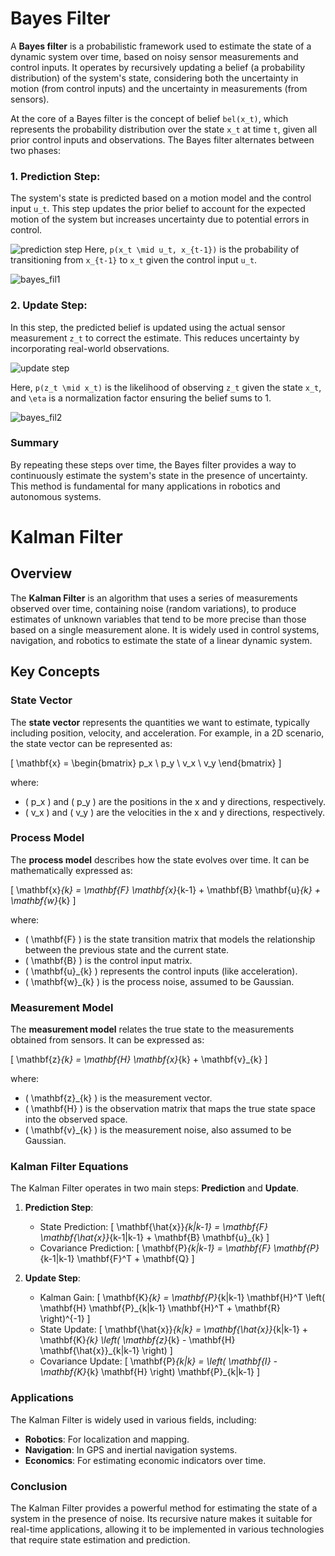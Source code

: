 # Bayes Filter

A **Bayes filter** is a probabilistic framework used to estimate the state of a dynamic system over time, based on noisy sensor measurements and control inputs. It operates by recursively updating a belief (a probability distribution) of the system's state, considering both the uncertainty in motion (from control inputs) and the uncertainty in measurements (from sensors).

At the core of a Bayes filter is the concept of belief `bel(x_t)`, which represents the probability distribution over the state `x_t` at time `t`, given all prior control inputs and observations. The Bayes filter alternates between two phases:

### 1. Prediction Step:

The system's state is predicted based on a motion model and the control input `u_t`. This step updates the prior belief to account for the expected motion of the system but increases uncertainty due to potential errors in control.

![prediction step](https://github.com/user-attachments/assets/3e29fd3d-46a2-44b3-8857-b02438ee9dd4)
Here, `p(x_t \mid u_t, x_{t-1})` is the probability of transitioning from `x_{t-1}` to `x_t` given the control input `u_t`.


![bayes_fil1](https://github.com/user-attachments/assets/80aca5c6-e55d-4f6c-a3f8-f475763a2ff9)

### 2. Update Step:

In this step, the predicted belief is updated using the actual sensor measurement `z_t` to correct the estimate. This reduces uncertainty by incorporating real-world observations.


![update step](https://github.com/user-attachments/assets/1552fd16-0d52-450d-8b58-7f4bebc857a5)

Here, `p(z_t \mid x_t)` is the likelihood of observing `z_t` given the state `x_t`, and `\eta` is a normalization factor ensuring the belief sums to 1.


![bayes_fil2](https://github.com/user-attachments/assets/035915f6-ce4c-4a8e-b099-b2f19780884b)

### Summary

By repeating these steps over time, the Bayes filter provides a way to continuously estimate the system's state in the presence of uncertainty. This method is fundamental for many applications in robotics and autonomous systems.





# Kalman Filter

## Overview
The **Kalman Filter** is an algorithm that uses a series of measurements observed over time, containing noise (random variations), to produce estimates of unknown variables that tend to be more precise than those based on a single measurement alone. It is widely used in control systems, navigation, and robotics to estimate the state of a linear dynamic system.

## Key Concepts

### State Vector
The **state vector** represents the quantities we want to estimate, typically including position, velocity, and acceleration. For example, in a 2D scenario, the state vector can be represented as:

\[
\mathbf{x} = \begin{bmatrix}
p_x \\
p_y \\
v_x \\
v_y
\end{bmatrix}
\]

where:
- \( p_x \) and \( p_y \) are the positions in the x and y directions, respectively.
- \( v_x \) and \( v_y \) are the velocities in the x and y directions, respectively.

### Process Model
The **process model** describes how the state evolves over time. It can be mathematically expressed as:

\[
\mathbf{x}_{k} = \mathbf{F} \mathbf{x}_{k-1} + \mathbf{B} \mathbf{u}_{k} + \mathbf{w}_{k}
\]

where:
- \( \mathbf{F} \) is the state transition matrix that models the relationship between the previous state and the current state.
- \( \mathbf{B} \) is the control input matrix.
- \( \mathbf{u}_{k} \) represents the control inputs (like acceleration).
- \( \mathbf{w}_{k} \) is the process noise, assumed to be Gaussian.

### Measurement Model
The **measurement model** relates the true state to the measurements obtained from sensors. It can be expressed as:

\[
\mathbf{z}_{k} = \mathbf{H} \mathbf{x}_{k} + \mathbf{v}_{k}
\]

where:
- \( \mathbf{z}_{k} \) is the measurement vector.
- \( \mathbf{H} \) is the observation matrix that maps the true state space into the observed space.
- \( \mathbf{v}_{k} \) is the measurement noise, also assumed to be Gaussian.

### Kalman Filter Equations
The Kalman Filter operates in two main steps: **Prediction** and **Update**.

1. **Prediction Step**:
   - State Prediction:
   \[
   \mathbf{\hat{x}}_{k|k-1} = \mathbf{F} \mathbf{\hat{x}}_{k-1|k-1} + \mathbf{B} \mathbf{u}_{k}
   \]
   - Covariance Prediction:
   \[
   \mathbf{P}_{k|k-1} = \mathbf{F} \mathbf{P}_{k-1|k-1} \mathbf{F}^T + \mathbf{Q}
   \]

2. **Update Step**:
   - Kalman Gain:
   \[
   \mathbf{K}_{k} = \mathbf{P}_{k|k-1} \mathbf{H}^T \left( \mathbf{H} \mathbf{P}_{k|k-1} \mathbf{H}^T + \mathbf{R} \right)^{-1}
   \]
   - State Update:
   \[
   \mathbf{\hat{x}}_{k|k} = \mathbf{\hat{x}}_{k|k-1} + \mathbf{K}_{k} \left( \mathbf{z}_{k} - \mathbf{H} \mathbf{\hat{x}}_{k|k-1} \right)
   \]
   - Covariance Update:
   \[
   \mathbf{P}_{k|k} = \left( \mathbf{I} - \mathbf{K}_{k} \mathbf{H} \right) \mathbf{P}_{k|k-1}
   \]

### Applications
The Kalman Filter is widely used in various fields, including:
- **Robotics**: For localization and mapping.
- **Navigation**: In GPS and inertial navigation systems.
- **Economics**: For estimating economic indicators over time.

### Conclusion
The Kalman Filter provides a powerful method for estimating the state of a system in the presence of noise. Its recursive nature makes it suitable for real-time applications, allowing it to be implemented in various technologies that require state estimation and prediction.


